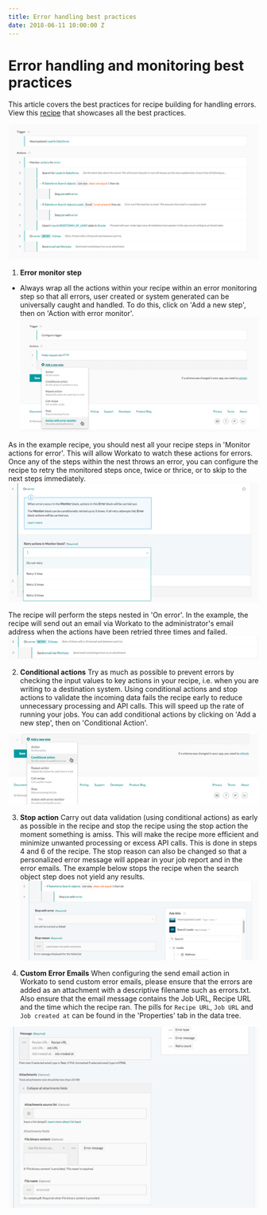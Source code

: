 ```yaml
---
title: Error handling best practices
date: 2018-06-11 10:00:00 Z
---
```


# Error handling and monitoring best practices

This article covers the best practices for recipe building for handling errors. View this [recipe](https://www.workato.com/recipes/696621) that showcases all the best practices.

![Error Handling Recipe](assets/images/building-best-practices/error-handling-eg1.png)

1. **Error monitor step**
- Always wrap all the actions within your recipe within an error monitoring step so that all errors, user created or system generated can be universally caught and handled. To do this, click on 'Add a new step', then on 'Action with error monitor'.
![error monitor step](assets/images/building-best-practices/error-handling-error-monitor.png)

As in the example recipe, you should nest all your recipe steps in 'Monitor actions for error'. This will allow Workato to watch these actions for errors. Once any of the steps within the nest throws an error, you can configure the recipe to retry the monitored steps once, twice or thrice, or to skip to the next steps immediately. 
![error monitor step2](assets/images/building-best-practices/error-handling-error-monitor2.png)

The recipe will perform the steps nested in 'On error'. In the example, the recipe will send out an email via Workato to the administrator's email address when the actions have been retried three times and failed. 
![error monitor step3](assets/images/building-best-practices/error-handling-eg2.png)

2. **Conditional actions**
Try as much as possible to prevent errors by checking the input values to key actions in your recipe, i.e. when you are writing to a destination system. Using conditional actions and stop actions to validate the incoming data fails the recipe early to reduce unnecessary processing and API calls. This will speed up the rate of running your jobs. You can add conditional actions by clicking on 'Add a new step', then on 'Conditional Action'.

![error monitor step4](assets/images/building-best-practices/error-handling-eg4.png)

3. **Stop action**
Carry out data validation (using conditional actions) as early as possible in the recipe and stop the recipe using the stop action the moment something is amiss. This will make the recipe more efficient and minimize unwanted processing or excess API calls. This is done in steps 4 and 6 of the recipe. The stop reason can also be changed so that a personalized error message will appear in your job report and in the error emails. The example below stops the recipe when the search object step does not yield any results. 
![error monitor step3](assets/images/building-best-practices/error-handling-eg3.png)


4. **Custom Error Emails**
When configuring the send email action in Workato to send custom error emails, please ensure that the errors are added as an attachment with a descriptive filename such as errors.txt. Also ensure that the email message contains the Job URL, Recipe URL and the time which the recipe ran. The pills for `Recipe URL`, `Job URL` and `Job created at` can be found in the 'Properties' tab in the data tree. 

![error monitor step5](assets/images/building-best-practices/error-handling-eg5.png)

